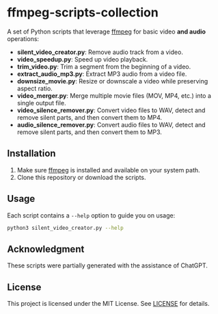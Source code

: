 # ffmpeg-scripts-collection

A set of Python scripts that leverage [ffmpeg](https://ffmpeg.org/) for basic video **and audio** operations:

- **silent_video_creator.py**: Remove audio track from a video.
- **video_speedup.py**: Speed up video playback.
- **trim_video.py**: Trim a segment from the beginning of a video.
- **extract_audio_mp3.py**: Extract MP3 audio from a video file.
- **downsize_movie.py**: Resize or downscale a video while preserving aspect ratio.
- **video_merger.py**: Merge multiple movie files (MOV, MP4, etc.) into a single output file.
- **video_silence_remover.py**: Convert video files to WAV, detect and remove silent parts, and then convert them to MP4.
- **audio_silence_remover.py**: Convert audio files to WAV, detect and remove silent parts, and then convert them to MP3.

## Installation

1. Make sure [ffmpeg](https://ffmpeg.org/) is installed and available on your system path.
2. Clone this repository or download the scripts.

## Usage

Each script contains a `--help` option to guide you on usage:

```bash
python3 silent_video_creator.py --help
```

## Acknowledgment

These scripts were partially generated with the assistance of ChatGPT.

## License

This project is licensed under the MIT License. See [LICENSE](LICENSE) for details.
